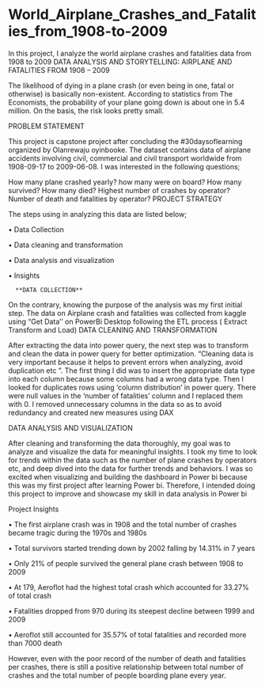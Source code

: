 # World_Airplane_Crashes_and_Fatalities_from_1908-to-2009
In this project, I analyze the world airplane crashes and fatalities data from 1908 to 2009
DATA ANALYSIS AND STORYTELLING: AIRPLANE AND FATALITIES FROM 1908 – 2009

The likelihood of dying in a plane crash (or even being in one, fatal or otherwise) is basically non-existent. According to statistics from The Economists, the probability of your plane going down is about one in 5.4 million. On the basis, the risk looks pretty small.

PROBLEM STATEMENT

This project is capstone project after concluding the #30daysoflearning organized by Olanrewaju oyinbooke. The dataset contains data of airplane accidents involving civil, commercial and civil transport worldwide from 1908-09-17 to 2009-06-08. I was interested in the following questions;

How many plane crashed yearly? how many were on board? How many survived? How many died?
Highest number of crashes by operator?
Number of death and fatalities by operator?
PROJECT STRATEGY

The steps using in analyzing this data are listed below;

• Data Collection

• Data cleaning and transformation

• Data analysis and visualization

• Insights

      **DATA COLLECTION**
On the contrary, knowing the purpose of the analysis was my first initial step. The data on Airplane crash and fatalities was collected from kaggle using “Get Data’’ on PowerBi Desktop following the ETL process ( Extract Transform and Load) DATA CLEANING AND TRANSFORMATION

After extracting the data into power query, the next step was to transform and clean the data in power query for better optimization. “Cleaning data is very important because it helps to prevent errors when analyzing, avoid duplication etc ”. The first thing I did was to insert the appropriate data type into each column because some columns had a wrong data type. Then I looked for duplicates rows using ‘column distribution’ in power query. There were null values in the ‘number of fatalities’ column and I replaced them with 0. I removed unnecessary columns in the data so as to avoid redundancy and created new measures using DAX

DATA ANALYSIS AND VISUALIZATION

After cleaning and transforming the data thoroughly, my goal was to analyze and visualize the data for meaningful insights. I took my time to look for trends within the data such as the number of plane crashes by operators etc, and deep dived into the data for further trends and behaviors.
I was so excited when visualizing and building the dashboard in Power bi because this was my first project after learning Power bi. Therefore, I intended doing this project to improve and showcase my skill in data analysis in Power bi

Project Insights

• The first airplane crash was in 1908 and the total number of crashes became tragic during the 1970s and 1980s

• Total survivors started trending down by 2002 falling by 14.31% in 7 years

• Only 21% of people survived the general plane crash between 1908 to 2009

• At 179, Aeroflot had the highest total crash which accounted for 33.27% of total crash

• Fatalities dropped from 970 during its steepest decline between 1999 and 2009

• Aeroflot still accounted for 35.57% of total fatalities and recorded more than 7000 death

However, even with the poor record of the number of death and fatalities per crashes, there is still a positive relationship between total number of crashes and the total number of people boarding plane every year.
